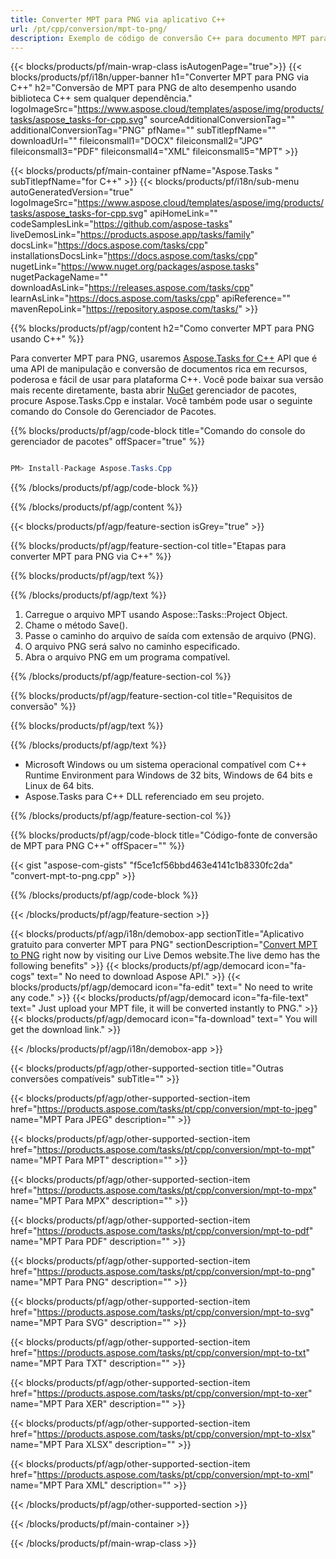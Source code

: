 ```yaml
---
title: Converter MPT para PNG via aplicativo C++ 
url: /pt/cpp/conversion/mpt-to-png/ 
description: Exemplo de código de conversão C++ para documento MPT para formato PNG. Use o código de exemplo para conversão em lote de MPT para PNG em qualquer aplicativo C++.
---
```


{{< blocks/products/pf/main-wrap-class isAutogenPage="true">}}
{{< blocks/products/pf/i18n/upper-banner h1="Converter MPT para PNG via C++" h2="Conversão de MPT para PNG de alto desempenho usando biblioteca C++ sem qualquer dependência." logoImageSrc="https://www.aspose.cloud/templates/aspose/img/products/tasks/aspose_tasks-for-cpp.svg" sourceAdditionalConversionTag="" additionalConversionTag="PNG" pfName="" subTitlepfName="" downloadUrl="" fileiconsmall1="DOCX" fileiconsmall2="JPG" fileiconsmall3="PDF" fileiconsmall4="XML" fileiconsmall5="MPT" >}}

{{< blocks/products/pf/main-container pfName="Aspose.Tasks " subTitlepfName="for C++" >}}
{{< blocks/products/pf/i18n/sub-menu autoGeneratedVersion="true" logoImageSrc="https://www.aspose.cloud/templates/aspose/img/products/tasks/aspose_tasks-for-cpp.svg" apiHomeLink="" codeSamplesLink="https://github.com/aspose-tasks" liveDemosLink="https://products.aspose.app/tasks/family" docsLink="https://docs.aspose.com/tasks/cpp" installationsDocsLink="https://docs.aspose.com/tasks/cpp" nugetLink="https://www.nuget.org/packages/aspose.tasks" nugetPackageName="" downloadAsLink="https://releases.aspose.com/tasks/cpp" learnAsLink="https://docs.aspose.com/tasks/cpp" apiReference="" mavenRepoLink="https://repository.aspose.com/tasks/" >}}

{{% blocks/products/pf/agp/content h2="Como converter MPT para PNG usando C++" %}}

 Para converter MPT para PNG, usaremos
 [Aspose.Tasks for C++](https://products.aspose.com/tasks/cpp)
 API que é uma API de manipulação e conversão de documentos rica em recursos, poderosa e fácil de usar para plataforma C++. Você pode baixar sua versão mais recente diretamente, basta abrir
 [NuGet](https://www.nuget.org/packages/aspose.tasks)
 gerenciador de pacotes, procure
 Aspose.Tasks.Cpp
 e instalar. Você também pode usar o seguinte comando do Console do Gerenciador de Pacotes.

{{% blocks/products/pf/agp/code-block title="Comando do console do gerenciador de pacotes" offSpacer="true" %}}

```cs

PM> Install-Package Aspose.Tasks.Cpp

```

{{% /blocks/products/pf/agp/code-block %}}

{{% /blocks/products/pf/agp/content %}}

{{< blocks/products/pf/agp/feature-section isGrey="true" >}}

{{% blocks/products/pf/agp/feature-section-col title="Etapas para converter MPT para PNG via C++" %}}

{{% blocks/products/pf/agp/text %}}


{{% /blocks/products/pf/agp/text %}}

1. Carregue o arquivo MPT usando Aspose::Tasks::Project Object.
1. Chame o método Save().
1. Passe o caminho do arquivo de saída com extensão de arquivo (PNG).
1. O arquivo PNG será salvo no caminho especificado.
1. Abra o arquivo PNG em um programa compatível.

{{% /blocks/products/pf/agp/feature-section-col %}}

{{% blocks/products/pf/agp/feature-section-col title="Requisitos de conversão" %}}

{{% blocks/products/pf/agp/text %}}


{{% /blocks/products/pf/agp/text %}}

- Microsoft Windows ou um sistema operacional compatível com C++ Runtime Environment para Windows de 32 bits, Windows de 64 bits e Linux de 64 bits.
- Aspose.Tasks para C++ DLL referenciado em seu projeto.

{{% /blocks/products/pf/agp/feature-section-col %}}

{{% blocks/products/pf/agp/code-block title="Código-fonte de conversão de MPT para PNG C++" offSpacer="" %}}

{{< gist "aspose-com-gists" "f5ce1cf56bbd463e4141c1b8330fc2da" "convert-mpt-to-png.cpp" >}}

{{% /blocks/products/pf/agp/code-block %}}

{{< /blocks/products/pf/agp/feature-section >}}

<!-- aboutfile Starts -->

{{< blocks/products/pf/agp/i18n/demobox-app sectionTitle="Aplicativo gratuito para converter MPT para PNG" sectionDescription="[Convert MPT to PNG](https://products.aspose.app/tasks/conversion/mpt-to-png) right now by visiting our Live Demos website.The live demo has the following benefits" >}}
        {{< blocks/products/pf/agp/democard icon="fa-cogs" text=" No need to download Aspose API." >}}
        {{< blocks/products/pf/agp/democard icon="fa-edit" text=" No need to write any code." >}}
        {{< blocks/products/pf/agp/democard icon="fa-file-text" text=" Just upload your MPT file, it will be converted instantly to PNG." >}}
        {{< blocks/products/pf/agp/democard icon="fa-download" text=" You will get the download link." >}}

{{< /blocks/products/pf/agp/i18n/demobox-app >}}

<!-- aboutfile Ends -->

{{< blocks/products/pf/agp/other-supported-section title="Outras conversões compatíveis" subTitle="" >}}

{{< blocks/products/pf/agp/other-supported-section-item href="https://products.aspose.com/tasks/pt/cpp/conversion/mpt-to-jpeg" name="MPT Para JPEG" description="" >}}

{{< blocks/products/pf/agp/other-supported-section-item href="https://products.aspose.com/tasks/pt/cpp/conversion/mpt-to-mpt" name="MPT Para MPT" description="" >}}

{{< blocks/products/pf/agp/other-supported-section-item href="https://products.aspose.com/tasks/pt/cpp/conversion/mpt-to-mpx" name="MPT Para MPX" description="" >}}

{{< blocks/products/pf/agp/other-supported-section-item href="https://products.aspose.com/tasks/pt/cpp/conversion/mpt-to-pdf" name="MPT Para PDF" description="" >}}

{{< blocks/products/pf/agp/other-supported-section-item href="https://products.aspose.com/tasks/pt/cpp/conversion/mpt-to-png" name="MPT Para PNG" description="" >}}

{{< blocks/products/pf/agp/other-supported-section-item href="https://products.aspose.com/tasks/pt/cpp/conversion/mpt-to-svg" name="MPT Para SVG" description="" >}}

{{< blocks/products/pf/agp/other-supported-section-item href="https://products.aspose.com/tasks/pt/cpp/conversion/mpt-to-txt" name="MPT Para TXT" description="" >}}

{{< blocks/products/pf/agp/other-supported-section-item href="https://products.aspose.com/tasks/pt/cpp/conversion/mpt-to-xer" name="MPT Para XER" description="" >}}

{{< blocks/products/pf/agp/other-supported-section-item href="https://products.aspose.com/tasks/pt/cpp/conversion/mpt-to-xlsx" name="MPT Para XLSX" description="" >}}

{{< blocks/products/pf/agp/other-supported-section-item href="https://products.aspose.com/tasks/pt/cpp/conversion/mpt-to-xml" name="MPT Para XML" description="" >}}



{{< /blocks/products/pf/agp/other-supported-section >}}

{{< /blocks/products/pf/main-container >}}
    
{{< /blocks/products/pf/main-wrap-class >}}